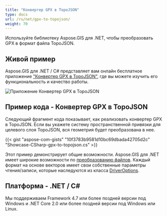 ```yaml
---
title: "Конвертер GPX в TopoJSON"
type: docs
url: /ru/net/gpx-to-topojson/
weight: 70
---
```


Используйте библиотеку Aspose.GIS для .NET, чтобы преобразовать GPX в формат файла TopoJSON.

## **Живой пример**

Aspose.GIS для .NET / C# представляет вам онлайн бесплатное приложение ["Конвертер GPX в TopoJSON"](https://products.aspose.app/gis/conversion/gpx-to-topojson), где вы можете изучить его функциональность и качество работы.

![Приложение Конвертер GPX в TopoJSON](conversion.png)

## **Пример кода - Конвертер GPX в TopoJSON**

Следующий фрагмент кода показывает, как реализовать конвертер GPX в TopoJSON. Если вы укажете систему пространственной привязки для целевого слоя TopoJSON, вся геометрия будет преобразована в нее. 

{{< gist "aspose-com-gists" "10f3783b9581d10bc69dbada42705d2c" "Showcase-CSharp-gpx-to-topojson.cs" >}}

Этот пример демонстрирует общие возможности. Aspose.GIS для .NET имеет широкие возможности по [преобразованию файлов](https://docs.aspose.com/gis/net/vector-layers/). Каждый формат на основе векторов имеет свои собственные параметры чтения/записи, которые наследуются из класса [DriverOptions](https://reference.aspose.com/gis/net/aspose.gis/driveroptions).

## **Платформа - .NET / C#**

Мы поддерживаем Framework 4.7 или более поздней версии под Windows и .NET Core 2.0 или более поздней версии под Windows или Linux.
